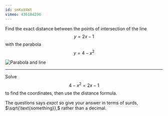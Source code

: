 ```yaml
---
id: smKxU4Wt
vimeo: 436104296
---
```


Find the exact distance between the points of intersection of the line
$$
y = 2x - 1
$$
with the parabola
$$
y = 4 - x^2
$$

![Parabola and line](/img/learn/geom-01.svg)

---

Solve
$$
4 - x^2 = 2x - 1
$$
to find the coordinates, then use the distance formula.

The questions says *exact* so give your answer in terms of surds, $\sqrt{\text{something}},$ rather than a decimal.
